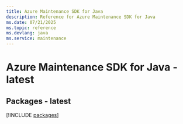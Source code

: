 ```yaml
---
title: Azure Maintenance SDK for Java
description: Reference for Azure Maintenance SDK for Java
ms.date: 07/21/2025
ms.topic: reference
ms.devlang: java
ms.service: maintenance
---
```

# Azure Maintenance SDK for Java - latest
## Packages - latest
[!INCLUDE [packages](maintenance-index.md)]
